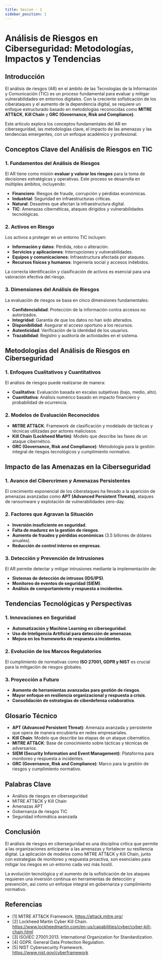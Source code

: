 ```yaml
---
title: Sesion - 1
sidebar_position: 1
---
```


# Análisis de Riesgos en Ciberseguridad: Metodologías, Impactos y Tendencias

## Introducción
El análisis de riesgos (AR) en el ámbito de las Tecnologías de la Información y Comunicación (TIC) es un proceso fundamental para evaluar y mitigar vulnerabilidades en entornos digitales. Con la creciente sofisticación de los ciberataques y el aumento de la dependencia digital, se requiere un enfoque estructurado basado en metodologías reconocidas como **MITRE ATT&CK**, **Kill Chain** y **GRC (Governance, Risk and Compliance)**.

Este artículo explora los conceptos fundamentales del AR en ciberseguridad, las metodologías clave, el impacto de las amenazas y las tendencias emergentes, con un enfoque académico y profesional.

## Conceptos Clave del Análisis de Riesgos en TIC

### 1. Fundamentos del Análisis de Riesgos
El AR tiene como misión **evaluar y valorar los riesgos** para la toma de decisiones estratégicas y operativas. Este proceso se desarrolla en múltiples ámbitos, incluyendo:

- **Financiero**: Riesgos de fraude, corrupción y pérdidas económicas.
- **Industrial**: Seguridad en infraestructuras críticas.
- **Natural**: Desastres que afectan la infraestructura digital.
- **TIC**: Amenazas cibernéticas, ataques dirigidos y vulnerabilidades tecnológicas.

### 2. Activos en Riesgo
Los activos a proteger en un entorno TIC incluyen:
- **Información y datos**: Pérdida, robo o alteración.
- **Servicios y aplicaciones**: Interrupciones y vulnerabilidades.
- **Equipos y comunicaciones**: Infraestructura afectada por ataques.
- **Recursos físicos y humanos**: Ingeniería social y accesos indebidos.

La correcta identificación y clasificación de activos es esencial para una valoración efectiva del riesgo.

### 3. Dimensiones del Análisis de Riesgos
La evaluación de riesgos se basa en cinco dimensiones fundamentales:
- **Confidencialidad**: Protección de la información contra accesos no autorizados.
- **Integridad**: Garantía de que los datos no han sido alterados.
- **Disponibilidad**: Asegurar el acceso oportuno a los recursos.
- **Autenticidad**: Verificación de la identidad de los usuarios.
- **Trazabilidad**: Registro y auditoría de actividades en el sistema.

## Metodologías del Análisis de Riesgos en Ciberseguridad

### 1. Enfoques Cualitativos y Cuantitativos
El análisis de riesgos puede realizarse de manera:
- **Cualitativa**: Evaluación basada en escalas subjetivas (bajo, medio, alto).
- **Cuantitativa**: Análisis numérico basado en impacto financiero y probabilidad de ocurrencia.

### 2. Modelos de Evaluación Reconocidos
- **MITRE ATT&CK**: Framework de clasificación y modelado de tácticas y técnicas utilizadas por actores maliciosos.
- **Kill Chain (Lockheed Martin)**: Modelo que describe las fases de un ataque cibernético.
- **GRC (Governance, Risk and Compliance)**: Metodología para la gestión integral de riesgos tecnológicos y cumplimiento normativo.

## Impacto de las Amenazas en la Ciberseguridad

### 1. Avance del Cibercrimen y Amenazas Persistentes
El crecimiento exponencial de los ciberataques ha llevado a la aparición de amenazas avanzadas como **APT (Advanced Persistent Threats)**, ataques de ransomware y explotación de vulnerabilidades zero-day.

### 2. Factores que Agravan la Situación
- **Inversión insuficiente en seguridad**.
- **Falta de madurez en la gestión de riesgos**.
- **Aumento de fraudes y pérdidas económicas** (3.5 billones de dólares anuales).
- **Reducción de control interno en empresas**.

### 3. Detección y Prevención de Intrusiones
El AR permite detectar y mitigar intrusiones mediante la implementación de:
- **Sistemas de detección de intrusos (IDS/IPS)**.
- **Monitoreo de eventos de seguridad (SIEM)**.
- **Análisis de comportamiento y respuesta a incidentes**.

## Tendencias Tecnológicas y Perspectivas

### 1. Innovaciones en Seguridad
- **Automatización y Machine Learning en ciberseguridad**.
- **Uso de Inteligencia Artificial para detección de amenazas**.
- **Mejora en los frameworks de respuesta a incidentes**.

### 2. Evolución de los Marcos Regulatorios
El cumplimiento de normativas como **ISO 27001, GDPR y NIST** es crucial para la mitigación de riesgos globales.

### 3. Proyección a Futuro
- **Aumento de herramientas avanzadas para gestión de riesgos**.
- **Mayor enfoque en resiliencia organizacional y respuesta a crisis**.
- **Consolidación de estrategias de ciberdefensa colaborativa**.

## Glosario Técnico
- **APT (Advanced Persistent Threat)**: Amenaza avanzada y persistente que opera de manera encubierta en redes empresariales.
- **Kill Chain**: Modelo que describe las etapas de un ataque cibernético.
- **MITRE ATT&CK**: Base de conocimiento sobre tácticas y técnicas de adversarios.
- **SIEM (Security Information and Event Management)**: Plataforma para monitoreo y respuesta a incidentes.
- **GRC (Governance, Risk and Compliance)**: Marco para la gestión de riesgos y cumplimiento normativo.

## Palabras Clave
- Análisis de riesgos en ciberseguridad
- MITRE ATT&CK y Kill Chain
- Amenazas APT
- Gobernanza de riesgos TIC
- Seguridad informática avanzada

## Conclusión
El análisis de riesgos en ciberseguridad es una disciplina crítica que permite a las organizaciones anticiparse a las amenazas y fortalecer su resiliencia digital. La aplicación de modelos como MITRE ATT&CK y Kill Chain, junto con estrategias de monitoreo y respuesta proactiva, son esenciales para mitigar los riesgos en un entorno cada vez más hostil. 

La evolución tecnológica y el aumento de la sofisticación de los ataques requieren una inversión continua en herramientas de detección y prevención, así como un enfoque integral en gobernanza y cumplimiento normativo.

## Referencias
* [1] MITRE ATT&CK Framework. https://attack.mitre.org/
* [2] Lockheed Martin Cyber Kill Chain. https://www.lockheedmartin.com/en-us/capabilities/cyber/cyber-kill-chain.html
* [3] ISO/IEC 27001:2013. International Organization for Standardization.
* [4] GDPR. General Data Protection Regulation.
* [5] NIST Cybersecurity Framework. https://www.nist.gov/cyberframework